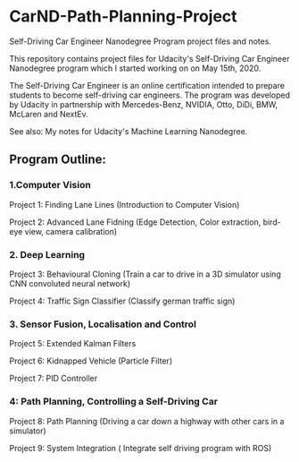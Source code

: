 # CarND-Path-Planning-Project

Self-Driving Car Engineer Nanodegree Program project files and notes.

This repository contains project files for Udacity's Self-Driving Car Engineer Nanodegree program which I started working on on May 15th, 2020.

The Self-Driving Car Engineer is an online certification intended to prepare students to become self-driving car engineers. The program was developed by Udacity in partnership with Mercedes-Benz, NVIDIA, Otto, DiDi, BMW, McLaren and NextEv.

See also: My notes for Udacity's Machine Learning Nanodegree.

## Program Outline:

### 1.Computer Vision
Project 1: Finding Lane Lines (Introduction to Computer Vision)

Project 2: Advanced Lane Fidning (Edge Detection, Color extraction, bird-eye view, camera calibration)

### 2. Deep Learning
Project 3: Behavioural Cloning (Train a car to drive in a 3D simulator using CNN convoluted neural network)

Project 4: Traffic Sign Classifier (Classify german traffic sign)

### 3. Sensor Fusion, Localisation and Control
Project 5: Extended Kalman Filters

Project 6: Kidnapped Vehicle (Particle Filter)

Project 7: PID Controller

### 4: Path Planning, Controlling a Self-Driving Car
Project 8: Path Planning (Driving a car down a highway with other cars in a simulator)

Project 9: System Integration ( Integrate self driving program with ROS)
